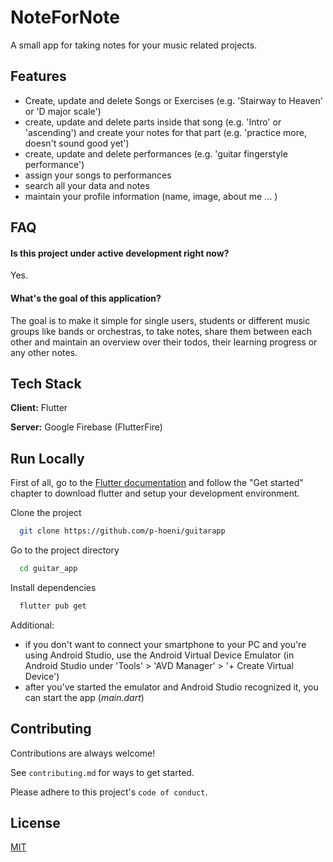 
# NoteForNote

A small app for taking notes for your music related projects.



## Features

- Create, update and delete Songs or Exercises (e.g. 'Stairway to Heaven' or 'D major scale')
- create, update and delete parts inside that song (e.g. 'Intro' or 'ascending') and create your notes for that part (e.g. 'practice more, doesn't sound good yet')
- create, update and delete performances (e.g. 'guitar fingerstyle performance')
- assign your songs to performances
- search all your data and notes
- maintain your profile information (name, image, about me ... )


  
## FAQ

#### Is this project under active development right now?

Yes.

#### What's the goal of this application?

The goal is to make it simple for single users, students or different music groups like bands or orchestras, to take notes, share them between each other and maintain an overview over their todos, their learning progress or any other notes.

  
## Tech Stack

**Client:** Flutter

**Server:** Google Firebase (FlutterFire)

  
## Run Locally

First of all, go to the [Flutter documentation](https://flutter.dev/docs/get-started/install "https://flutter.dev/docs/get-started/install") and follow the "Get started" chapter to download flutter and setup your development environment.

Clone the project

```bash
  git clone https://github.com/p-hoeni/guitarapp
```

Go to the project directory

```bash
  cd guitar_app
```

Install dependencies

```bash
  flutter pub get
```

Additional:

* if you don't want to connect your smartphone to your PC and you're using Android Studio, use the Android Virtual Device Emulator (in Android Studio under 'Tools' > 'AVD Manager' > '+ Create Virtual Device')
* after you've started the emulator and Android Studio recognized it, you can start the app (*main.dart*)

## Contributing

Contributions are always welcome!

See `contributing.md` for ways to get started.

Please adhere to this project's `code of conduct`.

  
## License

[MIT](https://choosealicense.com/licenses/mit/)
